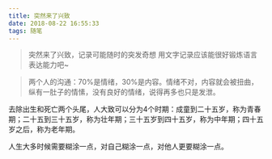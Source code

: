 ```yaml
---
title: 突然来了兴致
date: 2018-08-22 16:55:33
tags: 随笔
---
```


>突然来了兴致，记录可能随时的突发奇想
 用文字记录应该能很好锻炼语言表达能力吧~


>两个人的沟通：70%是情绪，30%是内容。情绪不对，内容就会被扭曲，纵有一肚子的情愫，没有良好的情绪，说得再多也只是发泄。

去除出生和死亡两个头尾，人大致可以分为4个时期：成童到二十五岁，称为青春期；二十五到三十五岁，称为壮年期；三十五岁到四十五岁，称为中年期；四十五岁之后，称为老年期。

人生大多时候需要糊涂一点，对自己糊涂一点，对他人更要糊涂一点。

<!-- [给女孩的建议-适合自己的才是最好的](https://mp.weixin.qq.com/s?__biz=MzA4NjMwNTIwOA%3D%3D&chksm=84268062b351097407a256a37c4fd2cabbe154dd3b2f5e0e48ec2a6a4240058ee250e9a01ab1&idx=1&mid=2652410037&scene=0&sn=552a1db2b0d36ed427217b9e9510c6f4#rd) -->